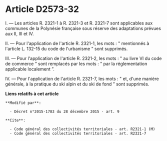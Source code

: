 # Article D2573-32

I. ― Les articles R. 2321-1 à R. 2321-3 et R. 2321-7 sont applicables aux communes de la Polynésie française sous réserve des
adaptations prévues aux II, III et IV. 

II. ― Pour l'application de l'article R. 2321-1, les mots : " mentionnés à l'article L. 132-15 du code de l'urbanisme ” sont
supprimés. 

III. ― Pour l'application de l'article R. 2321-2, les mots : " au livre VI du code de commerce ” sont remplacés par les
mots : " par la réglementation applicable localement ”. 

IV. ― Pour l'application de l'article R. 2321-7, les mots : " et, d'une manière générale, à la pratique du ski alpin et du
ski de fond ” sont supprimés.

**Liens relatifs à cet article**

	**Modifié par**:

	  - Décret n°2015-1783 du 28 décembre 2015 - art. 9

	**Cite**:

	  - Code général des collectivités territoriales - art. R2321-1 (M)
	  - Code général des collectivités territoriales - art. R2321-7
